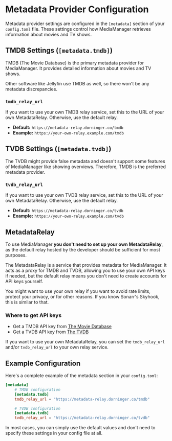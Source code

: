 # Metadata Provider Configuration

Metadata provider settings are configured in the `[metadata]` section of your `config.toml` file. These settings control how MediaManager retrieves information about movies and TV shows.

## TMDB Settings (`[metadata.tmdb]`)

TMDB (The Movie Database) is the primary metadata provider for MediaManager. It provides detailed information about movies and TV shows.

<tip>
    Other software like Jellyfin use TMDB as well, so there won't be any metadata discrepancies.
</tip>

### `tmdb_relay_url`

If you want to use your own TMDB relay service, set this to the URL of your own MetadataRelay. Otherwise, use the default relay.

- **Default:** `https://metadata-relay.dorninger.co/tmdb`
- **Example:** `https://your-own-relay.example.com/tmdb`

## TVDB Settings (`[metadata.tvdb]`)

<warning>
    The TVDB might provide false metadata and doesn't support some features of MediaManager like showing overviews. Therefore, TMDB is the preferred metadata provider.
</warning>

### `tvdb_relay_url`

If you want to use your own TVDB relay service, set this to the URL of your own MetadataRelay. Otherwise, use the default relay.

- **Default:** `https://metadata-relay.dorninger.co/tvdb`
- **Example:** `https://your-own-relay.example.com/tvdb`

## MetadataRelay

<note>
  To use MediaManager <strong>you don't need to set up your own MetadataRelay</strong>, as the default relay hosted by the developer should be sufficient for most purposes.
</note>

The MetadataRelay is a service that provides metadata for MediaManager. It acts as a proxy for TMDB and TVDB, allowing you to use your own API keys if needed, but the default relay means you don't need to create accounts for API keys yourself.

You might want to use your own relay if you want to avoid rate limits, protect your privacy, or for other reasons. If you know Sonarr's Skyhook, this is similar to that.

### Where to get API keys

- Get a TMDB API key from [The Movie Database](https://www.themoviedb.org/settings/api)
- Get a TVDB API key from [The TVDB](https://thetvdb.com/auth/register)

<tip>
    If you want to use your own MetadataRelay, you can set the <code>tmdb_relay_url</code> and/or <code>tvdb_relay_url</code> to your own relay service.
</tip>

## Example Configuration

Here's a complete example of the metadata section in your `config.toml`:

```toml
[metadata]
    # TMDB configuration
    [metadata.tmdb]
    tmdb_relay_url = "https://metadata-relay.dorninger.co/tmdb"

    # TVDB configuration  
    [metadata.tvdb]
    tvdb_relay_url = "https://metadata-relay.dorninger.co/tvdb"
```

<note>
    In most cases, you can simply use the default values and don't need to specify these settings in your config file at all.
</note>
